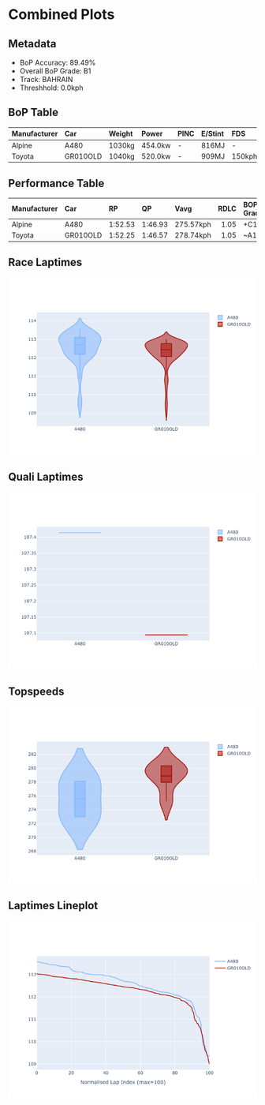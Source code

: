 # Combined Plots

## Metadata

- BoP Accuracy: 89.49%
- Overall BoP Grade: B1
- Track: BAHRAIN
- Threshhold: 0.0kph

## BoP Table
| Manufacturer   | Car      | Weight   | Power   | PINC   | E/Stint   | FDS    |
|:---------------|:---------|:---------|:--------|:-------|:----------|:-------|
| Alpine         | A480     | 1030kg   | 454.0kw | -      | 816MJ     | -      |
| Toyota         | GR010OLD | 1040kg   | 520.0kw | -      | 909MJ     | 150kph |

## Performance Table
| Manufacturer   | Car      | RP      | QP      | Vavg      |   RDLC | BOP-Grade   | Match   |
|:---------------|:---------|:--------|:--------|:----------|-------:|:------------|:--------|
| Alpine         | A480     | 1:52.53 | 1:46.93 | 275.57kph |   1.05 | +C1         | 80.00%  |
| Toyota         | GR010OLD | 1:52.25 | 1:46.57 | 278.74kph |   1.05 | ~A1         | 98.97%  |

## Race Laptimes
![Race Laptimes](images/race_violin.png)

## Quali Laptimes
![Quali Laptimes](images/quali_violin.png)

## Topspeeds
![Topspeeds](images/topspeed_violin.png)

## Laptimes Lineplot
![Laptimes Lineplot](images/laptime_line.png)

